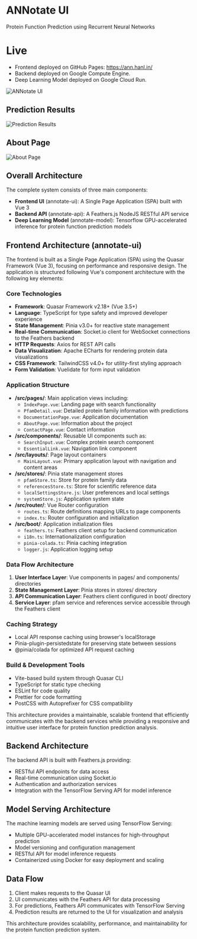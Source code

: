 # ANNotate UI

Protein Function Prediction using Recurrent Neural Networks

# Live

- Frontend deployed on GitHub Pages: https://ann.hanl.in/
- Backend deployed on Google Compute Engine.
- Deep Learning Model deployed on Google Cloud Run.

![ANNotate UI](https://github.com/user-attachments/assets/81dc7266-e6b7-47d9-b1e9-97a8cb1f7144)

## Prediction Results

![Prediction Results](https://github.com/user-attachments/assets/03f5a5c0-7ced-42af-b42e-ff41d6a56331)

## About Page

![About Page](https://github.com/user-attachments/assets/793a6209-0251-421e-854d-e8d8d65c708e)

## Overall Architecture

The complete system consists of three main components:

- **Frontend UI** (annotate-ui): A Single Page Application (SPA) built with Vue 3
- **Backend API** (annotate-api): A Feathers.js NodeJS RESTful API service
- **Deep Learning Model** (annotate-model): Tensorflow GPU-accelerated inference for protein function prediction models

## Frontend Architecture (annotate-ui)

The frontend is built as a Single Page Application (SPA) using the Quasar Framework (Vue 3), focusing on performance and responsive design. The application is structured following Vue's component architecture with the following key elements:

### Core Technologies

- **Framework**: Quasar Framework v2.18+ (Vue 3.5+)
- **Language**: TypeScript for type safety and improved developer experience
- **State Management**: Pinia v3.0+ for reactive state management
- **Real-time Communication**: Socket.io client for WebSocket connections to the Feathers backend
- **HTTP Requests**: Axios for REST API calls
- **Data Visualization**: Apache ECharts for rendering protein data visualizations
- **CSS Framework**: TailwindCSS v4.0+ for utility-first styling approach
- **Form Validation**: Vuelidate for form input validation

### Application Structure

- **/src/pages/**: Main application views including:
  - `IndexPage.vue`: Landing page with search functionality
  - `PfamDetail.vue`: Detailed protein family information with predictions
  - `DocumentationPage.vue`: Application documentation
  - `AboutPage.vue`: Information about the project
  - `ContactPage.vue`: Contact information
- **/src/components/**: Reusable UI components such as:
  - `SearchInput.vue`: Complex protein search component
  - `EssentialLink.vue`: Navigation link component
- **/src/layouts/**: Page layout containers
  - `MainLayout.vue`: Primary application layout with navigation and content areas
- **/src/stores/**: Pinia state management stores
  - `pfamStore.ts`: Store for protein family data
  - `referencesStore.ts`: Store for scientific reference data
  - `localSettingsStore.js`: User preferences and local settings
  - `systemStore.js`: Application system state
- **/src/router/**: Vue Router configuration
  - `routes.ts`: Route definitions mapping URLs to page components
  - `index.ts`: Router configuration and initialization
- **/src/boot/**: Application initialization files
  - `feathers.ts`: Feathers client setup for backend communication
  - `i18n.ts`: Internationalization configuration
  - `pinia-colada.ts`: Pinia caching integration
  - `logger.js`: Application logging setup

### Data Flow Architecture

1. **User Interface Layer**: Vue components in pages/ and components/ directories
2. **State Management Layer**: Pinia stores in stores/ directory
3. **API Communication Layer**: Feathers client configured in boot/ directory
4. **Service Layer**: pfam service and references service accessible through the Feathers client

### Caching Strategy

- Local API response caching using browser's localStorage
- Pinia-plugin-persistedstate for preserving state between sessions
- @pinia/colada for optimized API request caching

### Build & Development Tools

- Vite-based build system through Quasar CLI
- TypeScript for static type checking
- ESLint for code quality
- Prettier for code formatting
- PostCSS with Autoprefixer for CSS compatibility

This architecture provides a maintainable, scalable frontend that efficiently communicates with the backend services while providing a responsive and intuitive user interface for protein function prediction analysis.

## Backend Architecture

The backend API is built with Feathers.js providing:

- RESTful API endpoints for data access
- Real-time communication using Socket.io
- Authentication and authorization services
- Integration with the TensorFlow Serving API for model inference

## Model Serving Architecture

The machine learning models are served using TensorFlow Serving:

- Multiple GPU-accelerated model instances for high-throughput prediction
- Model versioning and configuration management
- RESTful API for model inference requests
- Containerized using Docker for easy deployment and scaling

## Data Flow

1. Client makes requests to the Quasar UI
2. UI communicates with the Feathers API for data processing
3. For predictions, Feathers API communicates with TensorFlow Serving
4. Prediction results are returned to the UI for visualization and analysis

This architecture provides scalability, performance, and maintainability for the protein function prediction system.
